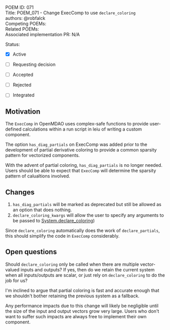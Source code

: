 POEM ID: 071  
Title: POEM_071 - Change ExecComp to use `declare_coloring`  
authors: @robfalck  
Competing POEMs:  
Related POEMs:  
Associated implementation PR: N/A  

Status:

- [x] Active
- [ ] Requesting decision
- [ ] Accepted
- [ ] Rejected
- [ ] Integrated


## Motivation

The `ExecComp` in OpenMDAO uses complex-safe functions to provide user-defined calculations within a run script in leiu of writing a custom component.

The option `has_diag_partials` on ExecComp was added prior to the development of partial derivative coloring to provide a common sparsity pattern for vectorized components.

With the advent of partial coloring, `has_diag_partials` is no longer needed.
Users should be able to expect that `ExecComp` will determine the sparsity pattern of calualtions involved.

## Changes

1. `has_diag_partials` will be marked as deprecated but still be allowed as an option that does nothing.
2. `declare_coloring_kwargs` will allow the user to specify any arguments to be passed to [System.declare_coloring](https://openmdao.org/newdocs/versions/latest/features/experimental/approx_coloring.html#dynamic-coloring))

Since `declare_coloring` automatically does the work of `declare_partials`, this should simplify the code in `ExecComp` considerably.

## Open questions

Should `declare_coloring` only be called when there are multiple vector-valued inputs and outputs?
If yes, then do we retain the current system when all inputs/outputs are scalar, or just rely on `declare_coloring` to do the job for us?

I'm inclined to argue that partial coloring is fast and accurate enough that we shouldn't bother retaining the previous system as a fallback.

Any performance impacts due to this change will likely be negligible until the size of the input and output vectors grow very large.
Users who don't want to suffer such impacts are always free to implement their own component.
